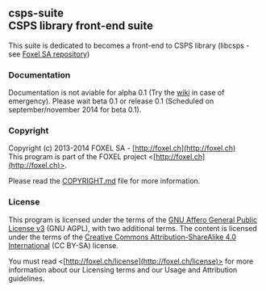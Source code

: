 
## csps-suite<br />CSPS library front-end suite

This suite is dedicated to becomes a front-end to CSPS library (libcsps - see [Foxel SA repository](https://github.com/FoxelSA/libcsps))


### Documentation

Documentation is not aviable for alpha 0.1 (Try the [wiki](https://github.com/niam-foxel/csps-suite/wiki) in case of emergency). Please wait beta 0.1 or release 0.1 (Scheduled on september/november 2014 for beta 0.1).


### Copyright

Copyright (c) 2013-2014 FOXEL SA - [http://foxel.ch](http://foxel.ch)<br />
This program is part of the FOXEL project <[http://foxel.ch](http://foxel.ch)>.

Please read the [COPYRIGHT.md](COPYRIGHT.md) file for more information.


### License

This program is licensed under the terms of the
[GNU Affero General Public License v3](http://www.gnu.org/licenses/agpl.html)
(GNU AGPL), with two additional terms. The content is licensed under the terms
of the
[Creative Commons Attribution-ShareAlike 4.0 International](http://creativecommons.org/licenses/by-sa/4.0/)
(CC BY-SA) license.

You must read <[http://foxel.ch/license](http://foxel.ch/license)> for more
information about our Licensing terms and our Usage and Attribution guidelines.
